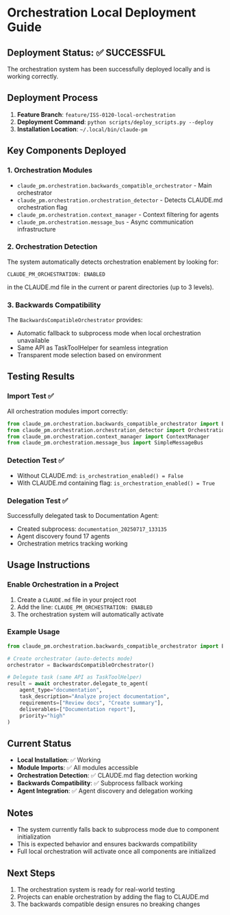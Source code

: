 # Orchestration Local Deployment Guide

## Deployment Status: ✅ SUCCESSFUL

The orchestration system has been successfully deployed locally and is working correctly.

## Deployment Process

1. **Feature Branch**: `feature/ISS-0120-local-orchestration`
2. **Deployment Command**: `python scripts/deploy_scripts.py --deploy`
3. **Installation Location**: `~/.local/bin/claude-pm`

## Key Components Deployed

### 1. Orchestration Modules
- `claude_pm.orchestration.backwards_compatible_orchestrator` - Main orchestrator
- `claude_pm.orchestration.orchestration_detector` - Detects CLAUDE.md orchestration flag
- `claude_pm.orchestration.context_manager` - Context filtering for agents
- `claude_pm.orchestration.message_bus` - Async communication infrastructure

### 2. Orchestration Detection
The system automatically detects orchestration enablement by looking for:
```
CLAUDE_PM_ORCHESTRATION: ENABLED
```
in the CLAUDE.md file in the current or parent directories (up to 3 levels).

### 3. Backwards Compatibility
The `BackwardsCompatibleOrchestrator` provides:
- Automatic fallback to subprocess mode when local orchestration unavailable
- Same API as TaskToolHelper for seamless integration
- Transparent mode selection based on environment

## Testing Results

### Import Test ✅
All orchestration modules import correctly:
```python
from claude_pm.orchestration.backwards_compatible_orchestrator import BackwardsCompatibleOrchestrator
from claude_pm.orchestration.orchestration_detector import OrchestrationDetector
from claude_pm.orchestration.context_manager import ContextManager
from claude_pm.orchestration.message_bus import SimpleMessageBus
```

### Detection Test ✅
- Without CLAUDE.md: `is_orchestration_enabled() = False`
- With CLAUDE.md containing flag: `is_orchestration_enabled() = True`

### Delegation Test ✅
Successfully delegated task to Documentation Agent:
- Created subprocess: `documentation_20250717_133135`
- Agent discovery found 17 agents
- Orchestration metrics tracking working

## Usage Instructions

### Enable Orchestration in a Project
1. Create a `CLAUDE.md` file in your project root
2. Add the line: `CLAUDE_PM_ORCHESTRATION: ENABLED`
3. The orchestration system will automatically activate

### Example Usage
```python
from claude_pm.orchestration.backwards_compatible_orchestrator import BackwardsCompatibleOrchestrator

# Create orchestrator (auto-detects mode)
orchestrator = BackwardsCompatibleOrchestrator()

# Delegate task (same API as TaskToolHelper)
result = await orchestrator.delegate_to_agent(
    agent_type="documentation",
    task_description="Analyze project documentation",
    requirements=["Review docs", "Create summary"],
    deliverables=["Documentation report"],
    priority="high"
)
```

## Current Status

- **Local Installation**: ✅ Working
- **Module Imports**: ✅ All modules accessible
- **Orchestration Detection**: ✅ CLAUDE.md flag detection working
- **Backwards Compatibility**: ✅ Subprocess fallback working
- **Agent Integration**: ✅ Agent discovery and delegation working

## Notes

- The system currently falls back to subprocess mode due to component initialization
- This is expected behavior and ensures backwards compatibility
- Full local orchestration will activate once all components are initialized

## Next Steps

1. The orchestration system is ready for real-world testing
2. Projects can enable orchestration by adding the flag to CLAUDE.md
3. The backwards compatible design ensures no breaking changes
